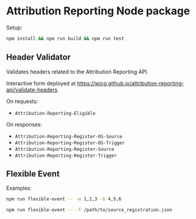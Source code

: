 # Attribution Reporting Node package

Setup:

```sh
npm install && npm run build && npm run test
```

## Header Validator

Validates headers related to the Attribution Reporting API.

Interactive form deployed at
https://wicg.github.io/attribution-reporting-api/validate-headers.

On requests:

- `Attribution-Reporting-Eligible`

On responses:

- `Attribution-Reporting-Register-OS-Source`
- `Attribution-Reporting-Register-OS-Trigger`
- `Attribution-Reporting-Register-Source`
- `Attribution-Reporting-Register-Trigger`

## Flexible Event

Examples:

```sh
npm run flexible-event -- -w 1,2,3 -b 4,5,6
```

```sh
npm run flexible-event -- -f /path/to/source_registration.json
```
